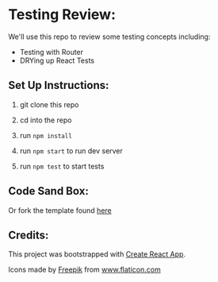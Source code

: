# Testing Review:

We'll use this repo to review some testing concepts including:

- Testing with Router
- DRYing up React Tests

## Set Up Instructions:

1. git clone this repo

2. cd into the repo

3. run `npm install`

4. run `npm start` to run dev server

5. run `npm test` to start tests

## Code Sand Box:
Or fork the template found [here](https://codesandbox.io/s/github/turingschool-examples/post-it-testing/tree/main)

## Credits: 

This project was bootstrapped with [Create React App](https://github.com/facebook/create-react-app).

Icons made by <a href="https://www.flaticon.com/authors/freepik" title="Freepik">Freepik</a> from <a href="https://www.flaticon.com/" title="Flaticon"> www.flaticon.com</a>

